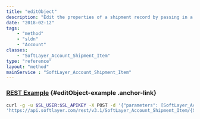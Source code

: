 ```yaml
---
title: "editObject"
description: "Edit the properties of a shipment record by passing in a modified instance of a SoftLayer_Account_Shipment_Item object. "
date: "2018-02-12"
tags:
    - "method"
    - "sldn"
    - "Account"
classes:
    - "SoftLayer_Account_Shipment_Item"
type: "reference"
layout: "method"
mainService : "SoftLayer_Account_Shipment_Item"
---
```


### [REST Example](#editObject-example) <a href="/article/rest/"><i class="fas fa-question"></i></a> {#editObject-example .anchor-link} 
```bash
curl -g -u $SL_USER:$SL_APIKEY -X POST -d '{"parameters": [SoftLayer_Account_Shipment_Item]}' \
'https://api.softlayer.com/rest/v3.1/SoftLayer_Account_Shipment_Item/{SoftLayer_Account_Shipment_ItemID}/editObject'
```

